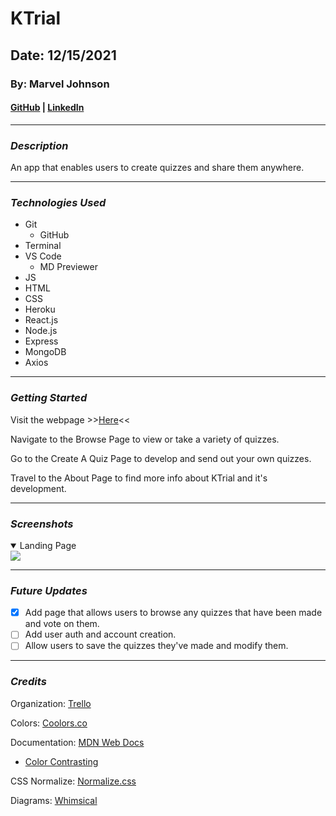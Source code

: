 # KTrial

## Date: 12/15/2021

### By: Marvel Johnson

#### [GitHub](https://github.com/Menthus123/) | [LinkedIn](https://www.linkedin.com/in/marvel-johnson-81b469119/)

---

### **_Description_**

An app that enables users to create quizzes and share them anywhere.

---

### **_Technologies Used_**

- Git
  - GitHub
- Terminal
- VS Code
  - MD Previewer
- JS
- HTML
- CSS
- Heroku
- React.js
- Node.js
- Express
- MongoDB
- Axios

---

### **_Getting Started_**

Visit the webpage >>[Here](https://knowledgetrial.herokuapp.com/)<<

Navigate to the Browse Page to view or take a variety of quizzes.

Go to the Create A Quiz Page to develop and send out your own quizzes.

Travel to the About Page to find more info about KTrial and it's development.

---

### **_Screenshots_**

<details open>
<summary>Landing Page</summary>
<img src="https://github.com/Menthus123/KTrial/blob/main/images/ktrials_landingpage.JPG?raw=true">
</details>

---

### **_Future Updates_**

- [x] Add page that allows users to browse any quizzes that have been made and vote on them.
- [ ] Add user auth and account creation.
- [ ] Allow users to save the quizzes they've made and modify them.

---

### **_Credits_**

Organization: [Trello](https://trello.com/b/KDI5nk98/ktrial)

Colors: [Coolors.co](https://coolors.co/)

Documentation: [MDN Web Docs](https://developer.mozilla.org/en-US/)

- [Color Contrasting](https://webaim.org/resources/contrastchecker/)

CSS Normalize: [Normalize.css](https://necolas.github.io/normalize.css/)

Diagrams: [Whimsical](https://whimsical.com/ktrial-V3Enr2DRppbN4WHohNTJNX)
